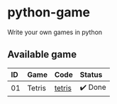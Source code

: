 # python-game

Write your own games in python

## Available game

| ID  | Game   | Code                | Status  |
| :-- | :----- | :------------------ | :------ |
| 01  | Tetris | [tetris](./tetris/) | ✔️ Done |
